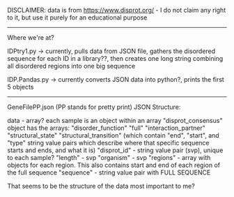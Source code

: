 DISCLAIMER: data is from https://www.disprot.org/ - I do not claim any right to it, but use it purely for an educational purpose

_________________________________________________________

Where we're at?

IDPtry1.py -> currently, pulls data from JSON file, gathers the disordered sequence for each ID in a library??, then creates one long string combining all disordered regions into one big sequence

IDP.Pandas.py -> currently converts JSON data into python?, prints the first 5 objects

____________________________________________________________

GeneFilePP.json (PP stands for pretty print) JSON Structure:

data - array?
  each sample is an object within an array
    "disprot_consensus" object has the arrays:
      "disorder_function"
      "full"
      "interaction_partner"
      "structural_state"
      "structural_transition" (which contain "end", "start", and "type" string value pairs which describe where that specific sequence starts and ends, and what it is)
    "disprot_id" - string value pair (svp), unique to each sample?
    "length" - svp
    "organism" - svp
    "regions" - array with objects for each region. This also contains start and end of each region of the full sequence
    "sequence" - string value pair with FULL SEQUENCE

That seems to be the structure of the data most important to me?
